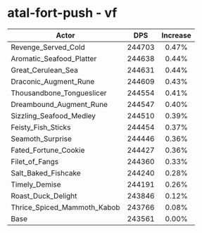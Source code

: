 # atal-fort-push - vf
| Actor | DPS | Increase |
|---|:---:|:---:|
|Revenge_Served_Cold|244703|0.47%|
|Aromatic_Seafood_Platter|244638|0.44%|
|Great_Cerulean_Sea|244631|0.44%|
|Draconic_Augment_Rune|244609|0.43%|
|Thousandbone_Tongueslicer|244554|0.41%|
|Dreambound_Augment_Rune|244547|0.40%|
|Sizzling_Seafood_Medley|244510|0.39%|
|Feisty_Fish_Sticks|244454|0.37%|
|Seamoth_Surprise|244446|0.36%|
|Fated_Fortune_Cookie|244427|0.36%|
|Filet_of_Fangs|244360|0.33%|
|Salt_Baked_Fishcake|244240|0.28%|
|Timely_Demise|244191|0.26%|
|Roast_Duck_Delight|243846|0.12%|
|Thrice_Spiced_Mammoth_Kabob|243766|0.08%|
|Base|243561|0.00%|
